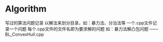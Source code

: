# Algorithm
写过的算法问题记录
以解法来划分目录，如：暴力法、分治法等
一个.cpp文件记录一个问题
每个.cpp文件的文件名即为要求解的问题
如：暴力法解凸包问题 —— BL_ConvexHull.cpp
